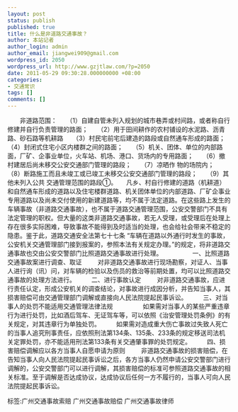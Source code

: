```yaml
---
layout: post
status: publish
published: true
title: 什么是非道路交通事故？
author: 本站记者
author_login: admin
author_email: jiangwei909@gmail.com
wordpress_id: 2050
wordpress_url: http://www.gzjtlaw.com/?p=2050
date: 2011-05-29 09:30:28.000000000 +08:00
categories:
- 交通常识
tags: []
comments: []
---
```

 　　非道路范围：　　（1）自建自管未列入规划的城市巷弄或村间路，或者称自行修建并自行负责管理的路面；　　（2）用于田间耕作的农村铺设的水泥路、沥青路、砂石路等机耕路　　（3）村民宅前宅后建造的路段或自然通车形成的路面；　　（4）封闭式住宅小区内楼群之间的路面；　　（5）机关、团体、单位的内部路面，厂矿、企事业单位，火车站、机场、港口、货场内的专用路面；　　（6）撤村建居后尚未移交公安交通部门管理的路段；　　（7）凉晒作 物的场院内；　　（8）断路施工而且未竣工或已竣工未移交公安交通部门管理的路段；　　（9）其他未列入公共 交通管理范围的路段①。　　凡乡、村自行修建的道路（机耕道）和自然通车形成的道路以及住宅楼群道路、机关团体单位的内部道路、厂矿企事业专用道路以及尚未交付使用的新建道路等，均不属于法定道路。在这些路上发生的车辆事故（非道路交通事故），也不属于道路交通管理范围，公安交警部门不具有法定管理的职权。但大量的这类非道路交通事故，若无人受理，或受理后在处理上存在很多实际困难，导致事故不能得到及时适当的处理，也会给社会带来不稳定的隐患。鉴于此，道路交通安全法第七十七条 &ldquo;车辆在道路以外通行时发生的事故，公安机关交通管理部门接到报案的，参照本法有关规定办理。&rdquo;的规定，将非道路交通事故也交由公安交警部门比照道路交通事故进行处理。 　　 　　 一、比照道路交通事故案进行调查、取证 　　 对非道路交通事故进行现场勘察，对证人、当事人进行询（讯）问，对车辆的检验以及伤员的救治等前期处置，均可以比照道路交通事故的处理方法进行。 　　 二、进行事故认定 　　 对非道路交通事故，应进行责任认定，形成公安机关的调查结论，对事故进行成因分析，并告知当事人，其损害赔偿可由交通管理部门调解或直接向人民法院提起民事诉讼。 　　 三、对当事人的处罚不能适用交通管理法律法规 　　 　　 如果需对当事人的某些严重违章行为进行处罚，比如酒后驾车、无证驾车等，可以依照《治安管理处罚条例》的有关规定，对其违章行为单独处罚。 　　 如果需对造成重大伤亡事故过失致人死亡的当事人追究刑事责任，应依照刑法第134条、135条、233条的规定移送司法机关定罪处罚，亦不能适用刑法第133条有关交通肇事罪的处罚规定。 　　 四、损害赔偿调解应以各方当事人自愿申请为原则 　　 非道路交通事故的损害赔偿，在告知当事人向人民法院提起民事诉讼之后，各方当事人仍然申请公安交警部门进行调解的，公安交警部门可以进行调解，其损害赔偿的标准可参照道路交通事故的相关标准。至于调解是否达成协议，达成协议后任何一方不履行的，当事人可向人民法院提起民事诉讼。  标签:广州交通事故索赔 广州交通事故赔偿 广州交通事故律师
